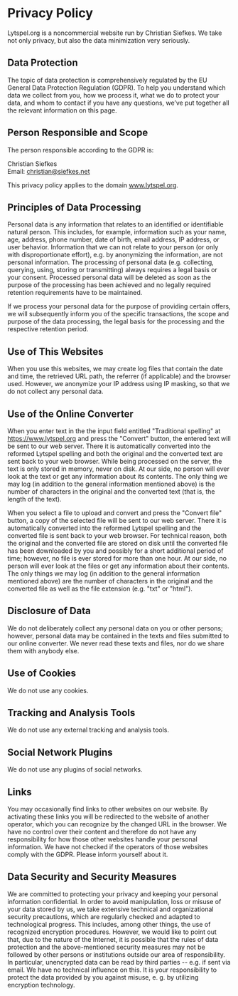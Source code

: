 # Privacy Policy

Lytspel.org is a noncommercial website run by Christian Siefkes. We take
not only privacy, but also the data minimization very seriously.


## Data Protection

The topic of data protection is comprehensively regulated by the EU General
Data Protection Regulation (GDPR). To help you understand which data we
collect from you, how we process it, what we do to protect your data, and
whom to contact if you have any questions, we’ve put together all the
relevant information on this page.


## Person Responsible and Scope

The person responsible according to the GDPR is:

Christian Siefkes  
Email: <christian@siefkes.net>

This privacy policy applies to the domain www.lytspel.org.


## Principles of Data Processing

Personal data is any information that relates to an identified or
identifiable natural person. This includes, for example, information such
as your name, age, address, phone number, date of birth, email address, IP
address, or user behavior. Information that we can not relate to your
person (or only with disproportionate effort), e.g. by anonymizing the
information, are not personal information. The processing of personal data
(e.g. collecting, querying, using, storing or transmitting) always requires
a legal basis or your consent. Processed personal data will be deleted as
soon as the purpose of the processing has been achieved and no legally
required retention requirements have to be maintained.

If we process your personal data for the purpose of providing certain
offers, we will subsequently inform you of the specific transactions, the
scope and purpose of the data processing, the legal basis for the
processing and the respective retention period.


## Use of This Websites

When you use this websites, we may create log files that contain the
date and time, the retrieved URL path, the referrer (if applicable) and the
browser used. However, we anonymize your IP address using IP masking, so
that we do not collect any personal data.


## Use of the Online Converter

When you enter text in the the input field entitled "Traditional spelling"
at <https://www.lytspel.org> and press the "Convert" button, the entered
text will be sent to our web server. There it is automatically converted
into the reformed Lytspel spelling and both the original and the converted
text are sent back to your web browser. While being processed on the
server, the text is only stored in memory, never on disk. At our side, no
person will ever look at the text or get any information about its
contents. The only thing we may log (in addition to the general information
mentioned above) is the number of characters in the original and the
converted text (that is, the length of the text).

When you select a file to upload and convert and press the "Convert file"
button, a copy of the selected file will be sent to our web server. There
it is automatically converted into the reformed Lytspel spelling and the
converted file is sent back to your web browser. For technical reason, both
the original and the converted file are stored on disk until the converted
file has been downloaded by you and possibly for a short additional period
of time; however, no file is ever stored for more than one hour. At our
side, no person will ever look at the files or get any information about
their contents. The only things we may log (in addition to the general
information mentioned above) are the number of characters in the original
and the converted file as well as the file extension (e.g. "txt" or
"html").


## Disclosure of Data

We do not deliberately collect any personal data on you or other persons;
however, personal data may be contained in the texts and files submitted to
our online converter. We never read these texts and files, nor do we share
them with anybody else.


## Use of Cookies

We do not use any cookies.


## Tracking and Analysis Tools

We do not use any external tracking and analysis tools.


## Social Network Plugins

We do not use any plugins of social networks.

## Links

You may occasionally find links to other websites on our website. By
activating these links you will be redirected to the website of another
operator, which you can recognize by the changed URL in the browser. We
have no control over their content and therefore do not have any
responsibility for how those other websites handle your personal
information. We have not checked if the operators of those websites comply
with the GDPR. Please inform yourself about it.


## Data Security and Security Measures

We are committed to protecting your privacy and keeping your personal
information confidential. In order to avoid manipulation, loss or misuse of
your data stored by us, we take extensive technical and organizational
security precautions, which are regularly checked and adapted to
technological progress. This includes, among other things, the use of
recognized encryption procedures. However, we would like to point out that,
due to the nature of the Internet, it is possible that the rules of data
protection and the above-mentioned security measures may not be followed by
other persons or institutions outside our area of responsibility. In
particular, unencrypted data can be read by third parties -- e.g. if sent
via email. We have no technical influence on this. It is your
responsibility to protect the data provided by you against misuse, e. g. by
utilizing encryption technology.
